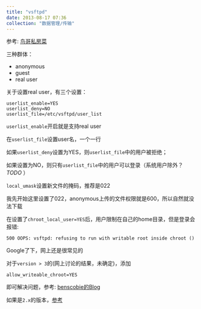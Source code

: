 ```yaml
---
title: "vsftpd"
date: 2013-08-17 07:36
collection: "数据管理/传输"
---
```



参考: [鸟哥私房菜](http://vbird.dic.ksu.edu.tw/linux_server/0410vsftpd.php)


三种群体：

* anonymous
* guest
* real user

关于设置real user，有三个设置：

	userlist_enable=YES
	userlist_deny=NO
	userlist_file=/etc/vsftpd/user_list

`userlist_enable`开启就是支持real user

在`userlist_file`设置user名，一个一行

如果`userlist_deny`设置为YES，则`userlist_file`中的用户被拒绝；

如果设置为NO，则只有`userlist_file`中的用户可以登录（系统用户除外？ *TODO* ）


`local_umask`设置新文件的掩码，推荐是022

我先开始这里设置了022，anonymous上传的文件权限就是600，所以自然就没法下载

在设置了`chroot_local_user=YES`后，用户限制在自己的home目录，但是登录会报错:

	500 OOPS: vsftpd: refusing to run with writable root inside chroot ()

Google了下，网上还是很常见的

对于`version > 3`的(网上讨论的结果，未确定)，添加

	allow_writeable_chroot=YES

即可解决问题，参考: [benscobie的Blog](http://www.benscobie.com/fixing-500-oops-vsftpd-refusing-to-run-with-writable-root-inside-chroot/)

如果是`2.x`的版本，[参考](http://blog.thefrontiergroup.com.au/2012/10/making-vsftpd-with-chrooted-users-work-again/)
